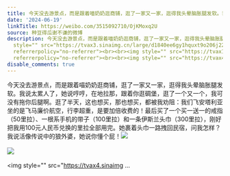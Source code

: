 ```yaml
---
title: 今天没去游景点，而是跟着喵奶奶逛商铺，逛了一家又一家，逛得我头晕脑胀腿发软。我说太累人了，她说哼哼，在地拉那，跟着你逛碉堡，逛了一个又一个，我可没有拖...
date: '2024-06-19'
linkTitle: https://weibo.com/3515092710/OjKMoxq2U
source: 种豆得瓜谢不谦的微博
description: 今天没去游景点，而是跟着喵奶奶逛商铺，逛了一家又一家，逛得我头晕脑胀腿发软。我说太累人了，她说哼哼，在地拉那，跟着你逛碉堡，逛了一个又一个，我可没有拖你后腿啊。逛了半天，这也想买，那也想买，都被我劝阻：我们飞安塔利亚坐的是飞马廉价航空，行李超重，是要加倍收费的！最后买了一个买一送一的戒指（50里拉）、一根系手机的带子（100里拉）和一条伊斯兰头巾（300里拉），刚好把我用100元人民币兑换的里拉全部用完。她裹着头巾一路拽回民宿，问我怎样？我说活像传说中的狼外婆，她说你懂个屁！<img
  style="" src="https://tvax3.sinaimg.cn/large/d1840ee6gy1hquxt9o206j22bc334b2b.jpg"
  referrerpolicy="no-referrer"><br><br><img style="" src="https://tvax1.sinaimg.cn/large/d1840ee6gy1hquxtektg2j22bc334kjn.jpg"
  referrerpolicy="no-referrer"><br><br><img style="" src="https://tvax4.sinaimg ...
disable_comments: true
---
```

今天没去游景点，而是跟着喵奶奶逛商铺，逛了一家又一家，逛得我头晕脑胀腿发软。我说太累人了，她说哼哼，在地拉那，跟着你逛碉堡，逛了一个又一个，我可没有拖你后腿啊。逛了半天，这也想买，那也想买，都被我劝阻：我们飞安塔利亚坐的是飞马廉价航空，行李超重，是要加倍收费的！最后买了一个买一送一的戒指（50里拉）、一根系手机的带子（100里拉）和一条伊斯兰头巾（300里拉），刚好把我用100元人民币兑换的里拉全部用完。她裹着头巾一路拽回民宿，问我怎样？我说活像传说中的狼外婆，她说你懂个屁！<img style="" src="https://tvax3.sinaimg.cn/large/d1840ee6gy1hquxt9o206j22bc334b2b.jpg" referrerpolicy="no-referrer"><br><br><img style="" src="https://tvax1.sinaimg.cn/large/d1840ee6gy1hquxtektg2j22bc334kjn.jpg" referrerpolicy="no-referrer"><br><br><img style="" src="https://tvax4.sinaimg ...